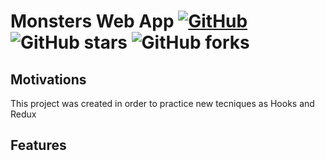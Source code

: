 # Monsters Web App [![GitHub](https://img.shields.io/github/license/rwellingtonr/monster_new?color=blue)](https://github.com/rwellingtonr/monster_new/blob/main/LICENSE.md) ![GitHub stars](https://img.shields.io/github/stars/rwellingtonr/monster_new) ![GitHub forks](https://img.shields.io/github/forks/rwellingtonr/monster_new)

## Motivations

This project was created in order to practice new tecniques as Hooks and Redux

## Features
